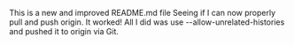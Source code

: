 This is a new and improved README.md file
Seeing if I can now properly pull and push origin.
It worked!  All I did was use --allow-unrelated-histories and pushed it to origin via Git.
